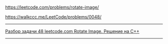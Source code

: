 https://leetcode.com/problems/rotate-image/

https://walkccc.me/LeetCode/problems/0048/

____________

[Разбор задачи 48 leetcode.com Rotate Image. Решение на C++](https://www.youtube.com/watch?v=idYyTWRxQcA)

____________
